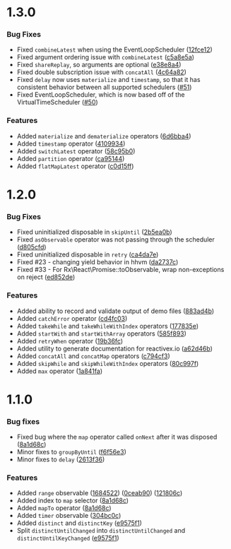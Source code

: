 # 1.3.0

### Bug Fixes

- Fixed `combineLatest` when using the EventLoopScheduler ([12fce12](https://github.com/ReactiveX/RxPHP/commit/12fce1200e8d7951bcfc12a681f7105d5a171620))
- Fixed argument ordering issue with `combineLatest` ([c5a8e5a](https://github.com/ReactiveX/RxPHP/commit/c5a8e5a07b4cae3bfe506ba2fced59fa3ed0467e))
- Fixed `shareReplay`, so arguments are optional ([e38e8a4](https://github.com/ReactiveX/RxPHP/commit/e38e8a4da42f154caa58e8aa006b7c515fe3d809))
- Fixed double subscription issue with `concatAll` ([4c64a82](https://github.com/ReactiveX/RxPHP/commit/4c64a82478fdf180dee97283413da85c38bc4ab7))
- Fixed `delay` now uses `materialize` and `timestamp`, so that it has consistent behavior between all supported schedulers ([#51](https://github.com/ReactiveX/RxPHP/pull/51)) 
- Fixed EventLoopScheduler, which is now based off of the VirtualTimeScheduler ([#50](https://github.com/ReactiveX/RxPHP/pull/50))


### Features

- Added `materialize` and `dematerialize` operators ([6d6bba4](https://github.com/ReactiveX/RxPHP/commit/6d6bba44a139bb4c6a05ec5b4521ac3d13825a24))
- Added `timestamp` operator ([4109934](https://github.com/ReactiveX/RxPHP/commit/41099345d05e2dac87b84ea3b297ab31421f9504)) 
- Added `switchLatest` operator ([58c95b0](https://github.com/ReactiveX/RxPHP/commit/58c95b04271dd3dee8f1c71673ba7e4b6056d8e5))
- Added `partition` operator ([ca95144](https://github.com/ReactiveX/RxPHP/commit/ca951446f38a0ae16bc02039f70c89c74c98fe66))
- Added `flatMapLatest` operator ([c0d15ff](https://github.com/ReactiveX/RxPHP/commit/c0d15ffd88ecda1a32f7cba73112c28c667ce9a8))

# 1.2.0

### Bug Fixes

- Fixed uninitialized disposable in `skipUntil` ([2b5ea0b](https://github.com/ReactiveX/RxPHP/commit/2b5ea0b5fc8ae6f6cda20eb0fb0a3512ea3ef217))
- Fixed `asObservable` operator was not passing through the scheduler ([d805cfd](https://github.com/ReactiveX/RxPHP/commit/d805cfdf620334ab977ef9532f1c2e29f79c4cf7))
- Fixed uninitialized disposable in `retry` ([ca4da7e](https://github.com/ReactiveX/RxPHP/commit/ca4da7e24527ffcb7d206865e1e8c2caee3ea583))
- Fixed #23 - changing yield behavior in hhvm ([da2737c](https://github.com/ReactiveX/RxPHP/commit/da2737ccd19fa3faed3cedc734130c8e6866d66f))
- Fixed #33 - For Rx\React\Promise::toObservable, wrap non-exceptions on reject ([ed852de](https://github.com/ReactiveX/RxPHP/commit/ed852de1596652466d72ef0a67b491a3b0242927))

### Features

- Added ability to record and validate output of demo files ([883ad4b](https://github.com/ReactiveX/RxPHP/commit/883ad4ba8bfeb3e2192d7501039b99eb8a641229))
- Added `catchError` operator ([cd4fc03](https://github.com/ReactiveX/RxPHP/commit/cd4fc034644e7d30c697597d9cec4d4995080dcd))
- Added `takeWhile` and `takeWhileWithIndex` operators ([177835e](https://github.com/ReactiveX/RxPHP/commit/177835e8dbfd593f1f62cefb88012bd9ed306d77))
- Added `startWith` and `startWithArray` operators ([585f893](https://github.com/ReactiveX/RxPHP/commit/585f8933dd859c720aacee385f3ac0c62f07f0f0))
- Added `retryWhen` operator ([19b36fc](https://github.com/ReactiveX/RxPHP/commit/19b36fc5f232ad1f4d8a7da953e59d09affc7bb1))
- Added utility to generate documentation for reactivex.io ([a62d46b](https://github.com/ReactiveX/RxPHP/commit/a62d46b50a24bc88adca5da64215f00c5ce2b350))
- Added `concatAll` and `concatMap` operators ([c794cf3](https://github.com/ReactiveX/RxPHP/commit/c794cf31cf577fe374f7ab120c6a0b20afeb3957))
- Added `skipWhile` and `skipWhileWithIndex` operators ([80c997f](https://github.com/ReactiveX/RxPHP/commit/80c997ff1cc2ed852ca2db4f60872fc32cab2daf))
- Added `max` operator ([1a841fa](https://github.com/ReactiveX/RxPHP/commit/1a841fa25e7b17c70fd00084a3688fb5d432ce15))

# 1.1.0

### Bug fixes

- Fixed bug where the `map` operator called `onNext` after it was disposed ([8a1d68c](https://github.com/ReactiveX/RxPHP/commit/8a1d68c))
- Minor fixes to `groupByUntil` ([f6f56e3](https://github.com/ReactiveX/RxPHP/commit/f6f56e3))
- Minor fixes to `delay` ([2613f36](https://github.com/ReactiveX/RxPHP/commit/2613f36))

### Features

- Added `range` observable ([1684522](https://github.com/ReactiveX/RxPHP/commit/1684522)) ([0ceab90](https://github.com/ReactiveX/RxPHP/commit/0ceab90)) ([121806c](https://github.com/ReactiveX/RxPHP/commit/121806c))
- Added index to `map` selector ([8a1d68c](https://github.com/ReactiveX/RxPHP/commit/8a1d68c))
- Added `mapTo` operator ([8a1d68c](https://github.com/ReactiveX/RxPHP/commit/8a1d68c))
- Added `timer` observable ([304bc0c](https://github.com/ReactiveX/RxPHP/commit/304bc0c))
- Added `distinct` and `distinctKey` ([e9575f1](https://github.com/ReactiveX/RxPHP/commit/e9575f1))
- Split `distinctUntilChanged` into `distinctUntilChanged` and `distinctUntilKeyChanged` ([e9575f1](https://github.com/ReactiveX/RxPHP/commit/e9575f1))
